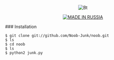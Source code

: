 <p align="center"><img src="https://user-images.githubusercontent.com/77061416/108649854-21579a00-74f9-11eb-940e-90dda3310226.jpg" alt="Bt">  
<p align="center">
<p align="center">
<a href="https://github.com/Noob-Junk"><img title="MADE IN RUSSIA" src="https://img.shields.io/badge/MADE%20IN-RUSSIA-gray"></a>
</p>
### Installation

```
$ git clone git://github.com/Noob-Junk/noob.git
$ ls
$ cd noob
$ ls
$ python2 junk.py
```
